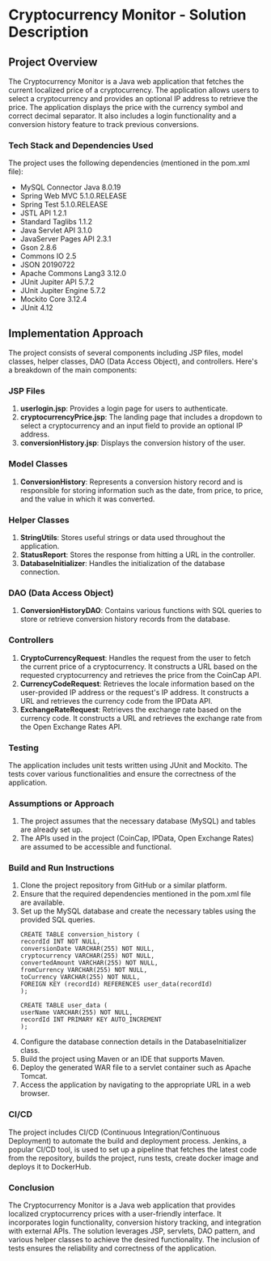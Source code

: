 # Cryptocurrency Monitor - Solution Description
## Project Overview
The Cryptocurrency Monitor is a Java web application that fetches the current localized price of a cryptocurrency. The application allows users to select a cryptocurrency and provides an optional IP address to retrieve the price. The application displays the price with the currency symbol and correct decimal separator. It also includes a login functionality and a conversion history feature to track previous conversions.

### Tech Stack and Dependencies Used
The project uses the following dependencies (mentioned in the pom.xml file):

- MySQL Connector Java 8.0.19
- Spring Web MVC 5.1.0.RELEASE
- Spring Test 5.1.0.RELEASE
- JSTL API 1.2.1
- Standard Taglibs 1.1.2
- Java Servlet API 3.1.0
- JavaServer Pages API 2.3.1
- Gson 2.8.6
- Commons IO 2.5
- JSON 20190722
- Apache Commons Lang3 3.12.0
- JUnit Jupiter API 5.7.2
- JUnit Jupiter Engine 5.7.2
- Mockito Core 3.12.4
- JUnit 4.12

## Implementation Approach
The project consists of several components including JSP files, model classes, helper classes, DAO (Data Access Object), and controllers. Here's a breakdown of the main components:

### JSP Files
1. **userlogin.jsp**: Provides a login page for users to authenticate.
2. **cryptocurrencyPrice.jsp**: The landing page that includes a dropdown to select a cryptocurrency and an input field to provide an optional IP address.
3. **conversionHistory.jsp**: Displays the conversion history of the user.
### Model Classes
1. **ConversionHistory**: Represents a conversion history record and is responsible for storing information such as the date, from price, to price, and the value in which it was converted.
### Helper Classes
1. **StringUtils**: Stores useful strings or data used throughout the application.
2. **StatusReport**: Stores the response from hitting a URL in the controller.
3. **DatabaseInitializer**: Handles the initialization of the database connection.
### DAO (Data Access Object)
1. **ConversionHistoryDAO**: Contains various functions with SQL queries to store or retrieve conversion history records from the database.
### Controllers
1. **CryptoCurrencyRequest**: Handles the request from the user to fetch the current price of a cryptocurrency. It constructs a URL based on the requested cryptocurrency and retrieves the price from the CoinCap API.
2. **CurrencyCodeRequest**: Retrieves the locale information based on the user-provided IP address or the request's IP address. It constructs a URL and retrieves the currency code from the IPData API.
3. **ExchangeRateRequest**: Retrieves the exchange rate based on the currency code. It constructs a URL and retrieves the exchange rate from the Open Exchange Rates API.
### Testing
The application includes unit tests written using JUnit and Mockito. The tests cover various functionalities and ensure the correctness of the application.

### Assumptions or Approach
1. The project assumes that the necessary database (MySQL) and tables are already set up.
2. The APIs used in the project (CoinCap, IPData, Open Exchange Rates) are assumed to be accessible and functional.
### Build and Run Instructions
1. Clone the project repository from GitHub or a similar platform.
2. Ensure that the required dependencies mentioned in the pom.xml file are available.
3. Set up the MySQL database and create the necessary tables using the provided SQL queries.
    ```
    CREATE TABLE conversion_history (
    recordId INT NOT NULL,
    conversionDate VARCHAR(255) NOT NULL,
    cryptocurrency VARCHAR(255) NOT NULL,
    convertedAmount VARCHAR(255) NOT NULL,
    fromCurrency VARCHAR(255) NOT NULL,
    toCurrency VARCHAR(255) NOT NULL,
    FOREIGN KEY (recordId) REFERENCES user_data(recordId)
    );
    
    CREATE TABLE user_data (
    userName VARCHAR(255) NOT NULL,
    recordId INT PRIMARY KEY AUTO_INCREMENT
    );
    ```
4. Configure the database connection details in the DatabaseInitializer class.
5. Build the project using Maven or an IDE that supports Maven.
6. Deploy the generated WAR file to a servlet container such as Apache Tomcat.
7. Access the application by navigating to the appropriate URL in a web browser.
### CI/CD
The project includes CI/CD (Continuous Integration/Continuous Deployment) to automate the build and deployment process. Jenkins, a popular CI/CD tool, is used to set up a pipeline that fetches the latest code from the repository, builds the project, runs tests, create docker image and deploys it to DockerHub.

### Conclusion
The Cryptocurrency Monitor is a Java web application that provides localized cryptocurrency prices with a user-friendly interface. It incorporates login functionality, conversion history tracking, and integration with external APIs. The solution leverages JSP, servlets, DAO pattern, and various helper classes to achieve the desired functionality. The inclusion of tests ensures the reliability and correctness of the application.



